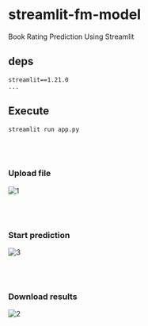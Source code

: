 # streamlit-fm-model
Book Rating Prediction Using Streamlit

## deps

```
streamlit==1.21.0  
...
```

## Execute
```bash
streamlit run app.py
```
<br>
<br>

### Upload file
![1](https://user-images.githubusercontent.com/93419379/234737879-6f6fa7ea-acef-4f47-911f-2306f6c11ba1.gif)

<br>
<br>

### Start prediction
![3](https://user-images.githubusercontent.com/93419379/234738767-83e7defc-4a58-4e7f-b7eb-1f6fe1484a7f.gif)


<br>
<br>

### Download results
![2](https://user-images.githubusercontent.com/93419379/234737893-741c2950-69bf-44f0-9c2e-0c1139a85a3e.gif)

